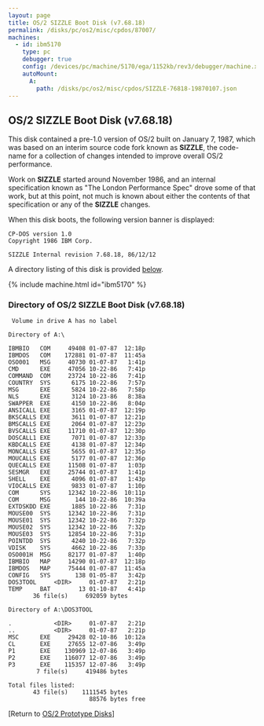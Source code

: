 ```yaml
---
layout: page
title: OS/2 SIZZLE Boot Disk (v7.68.18)
permalink: /disks/pc/os2/misc/cpdos/87007/
machines:
  - id: ibm5170
    type: pc
    debugger: true
    config: /devices/pc/machine/5170/ega/1152kb/rev3/debugger/machine.xml
    autoMount:
      A:
        path: /disks/pc/os2/misc/cpdos/SIZZLE-76818-19870107.json
---
```


OS/2 SIZZLE Boot Disk (v7.68.18)
---

This disk contained a pre-1.0 version of OS/2 built on January 7, 1987, which was based on an interim
source code fork known as **SIZZLE**, the code-name for a collection of changes intended to improve overall
OS/2 performance.

Work on **SIZZLE** started around November 1986, and an internal specification known as
"The London Performance Spec" drove some of that work, but at this point, not much is known about either the
contents of that specification or any of the **SIZZLE** changes.

When this disk boots, the following version banner is displayed:

	CP-DOS version 1.0
	Copyright 1986 IBM Corp.
	
	SIZZLE Internal revision 7.68.18, 86/12/12

A directory listing of this disk is provided [below](#directory-of-os2-sizzle-boot-disk-v76818).

{% include machine.html id="ibm5170" %}

### Directory of OS/2 SIZZLE Boot Disk (v7.68.18)

	 Volume in drive A has no label
	
	Directory of A:\
	
	IBMBIO   COM     49408 01-07-87  12:18p
	IBMDOS   COM    172881 01-07-87  11:45a
	OSO001   MSG     40730 01-07-87   1:41p
	CMD      EXE     47056 10-22-86   7:41p
	COMMAND  COM     23724 10-22-86   7:41p
	COUNTRY  SYS      6175 10-22-86   7:57p
	MSG      EXE      5824 10-22-86   7:58p
	NLS      EXE      3124 10-23-86   8:38a
	SWAPPER  EXE      4150 10-22-86   8:04p
	ANSICALL EXE      3165 01-07-87  12:19p
	BKSCALLS EXE      3611 01-07-87  12:21p
	BMSCALLS EXE      2064 01-07-87  12:23p
	BVSCALLS EXE     11710 01-07-87  12:30p
	DOSCALL1 EXE      7071 01-07-87  12:33p
	KBDCALLS EXE      4138 01-07-87  12:34p
	MONCALLS EXE      5655 01-07-87  12:35p
	MOUCALLS EXE      5177 01-07-87  12:36p
	QUECALLS EXE     11508 01-07-87   1:03p
	SESMGR   EXE     25744 01-07-87   1:41p
	SHELL    EXE      4096 01-07-87   1:43p
	VIOCALLS EXE      9833 01-07-87   1:10p
	COM      SYS     12342 10-22-86  10:11p
	COM      MSG       144 10-22-86  10:39a
	EXTDSKDD EXE      1885 10-22-86   7:31p
	MOUSE00  SYS     12342 10-22-86   7:31p
	MOUSE01  SYS     12342 10-22-86   7:32p
	MOUSE02  SYS     12342 10-22-86   7:32p
	MOUSE03  SYS     12854 10-22-86   7:31p
	POINTDD  SYS      4240 10-22-86   7:32p
	VDISK    SYS      4662 10-22-86   7:33p
	OSO001H  MSG     82177 01-07-87   1:40p
	IBMBIO   MAP     14290 01-07-87  12:18p
	IBMDOS   MAP     75444 01-07-87  11:45a
	CONFIG   SYS       138 01-05-87   3:42p
	DOS3TOOL     <DIR>     01-07-87   2:21p
	TEMP     BAT        13 01-10-87   4:41p
	       36 file(s)     692059 bytes
	
	Directory of A:\DOS3TOOL
	
	.            <DIR>     01-07-87   2:21p
	..           <DIR>     01-07-87   2:21p
	MSC      EXE     29428 02-10-86  10:12a
	CL       EXE     27655 12-07-86   3:49p
	P1       EXE    130969 12-07-86   3:49p
	P2       EXE    116077 12-07-86   3:49p
	P3       EXE    115357 12-07-86   3:49p
	        7 file(s)     419486 bytes
	
	Total files listed:
	       43 file(s)    1111545 bytes
	                       88576 bytes free

[Return to [OS/2 Prototype Disks](/disks/pc/os2/misc/)]
